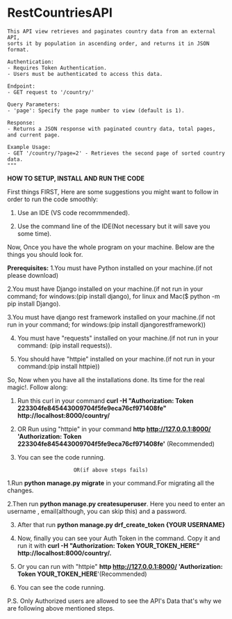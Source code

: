 # RestCountriesAPI
    This API view retrieves and paginates country data from an external API,
    sorts it by population in ascending order, and returns it in JSON format.

    Authentication:
    - Requires Token Authentication.
    - Users must be authenticated to access this data.

    Endpoint:
    - GET request to '/country/'

    Query Parameters:
    - 'page': Specify the page number to view (default is 1).
    
    Response:
    - Returns a JSON response with paginated country data, total pages, and current page.

    Example Usage:
    - GET '/country/?page=2' - Retrieves the second page of sorted country data.
    """

****HOW TO SETUP, INSTALL AND RUN THE CODE****

First things FIRST, Here are some suggestions you might want to follow in order to run the code smoothly:

1. Use an IDE (VS code recommmended).

2. Use the command line of the IDE(Not necessary but it will save you some time).

Now, Once you have the whole program on your machine. Below are the things you should look for.

**Prerequisites:**
1.You must have Python installed on your machine.(if not please download)

2.You must have Django installed on your machine.(if not run in your command; for windows:(pip install django), for linux and Mac($ python -m pip install Django).

3.You must have django rest framework installed on your machine.(if not run in your command; for windows:(pip install djangorestframework))

4. You must have "requests" installed on your machine.(if not run in your command: (pip install requests)).

5. You should have "httpie" installed on your machine.(if not run in your command:(pip install httpie))

So, Now when you have all the installations done. Its time for the real magic!. Follow along:

1. Run this curl in your command **curl -H "Authorization: Token 223304fe845443009704f5fe9eca76cf971408fe" http://localhost:8000/country/**

2. OR Run using "httpie" in your command **http  http://127.0.0.1:8000/ 'Authorization: Token 223304fe845443009704f5fe9eca76cf971408fe'** (Recommended)

3. You can see the code running.

                         OR(if above steps fails)

1.Run **python manage.py migrate** in your command.For migrating all the changes.

2.Then run **python manage.py createsuperuser**. Here you need to enter an username , email(although, you can skip this) and a password.

3. After that run **python manage.py drf_create_token {YOUR USERNAME}**

4. Now, finally you can see your Auth Token in the command. Copy it and run it with **curl -H "Authorization: Token YOUR_TOKEN_HERE" http://localhost:8000/country/.**
 
5. Or you can run with "httpie" **http  http://127.0.0.1:8000/ 'Authorization: Token YOUR_TOKEN_HERE**'(Recommended)

6. You can see the code running.


P.S. Only Authorized users are allowed to see the API's Data that's why we are following above mentioned steps.
